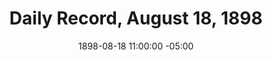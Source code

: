 ---
title: Daily Record, August 18, 1898
date: 1898-08-18 11:00:00 -05:00
primary_image: "/uploads/1898-08-18.jpg"
file: "/uploads/1898-08-18.pdf"
layout: item
---